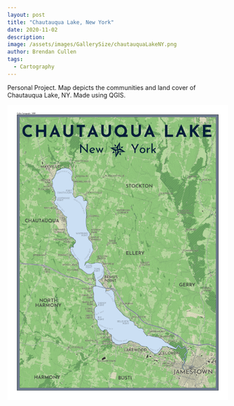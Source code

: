 ```yaml
---
layout: post
title: "Chautauqua Lake, New York"
date: 2020-11-02
description: 
image: /assets/images/GallerySize/chautauquaLakeNY.png
author: Brendan Cullen
tags:
  - Cartography
---
```


Personal Project. Map depicts the communities and land cover of Chautauqua Lake, NY. Made using QGIS.

![](/assets/images/OriginalSize/chautauquaLakeNY.png)